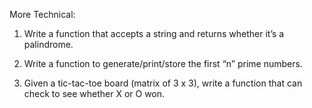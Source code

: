 More Technical:

1. Write a function that accepts a string and returns whether it’s a palindrome.

2. Write a function to generate/print/store the first “n” prime numbers.

3. Given a tic-tac-toe board (matrix of 3 x 3), write a function that can check to see whether X or O won.